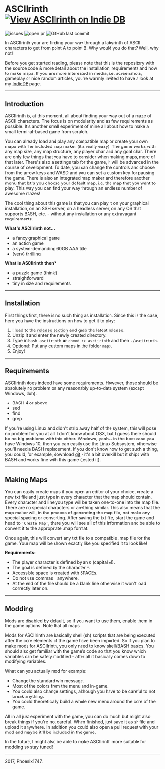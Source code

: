 # ASCIIrinth [![View ASCIIrinth on Indie DB](http://media.indiedb.com/images/global/indiedb.png)](http://www.indiedb.com/games/asciirinth)
![issues](https://img.shields.io/github/issues/Phoenix1747/ASCIIrinth.svg?style=flat-square) ![open pr](https://img.shields.io/github/issues-pr-raw/phoenix1747/ASCIIrinth.svg?style=flat-square) ![GitHub last commit](https://img.shields.io/github/last-commit/phoenix1747/ASCIIrinth.svg?style=flat-square)

In ASCIIrinth your are finding your way through a labyrinth of ASCII characters to get from point A to point B. Why would you do that? Well, why not!

Before you get started reading, please note that this is the repository with the source code & more detail about the installation, requirements and how to make maps. If you are more interested in media, i.e. screenshots, gameplay or nice random articles, you're warmly invited to have a look at my [IndieDB](http://www.indiedb.com/games/asciirinth) page.

---

## Introduction

ASCIIrinth is, at this moment, all about finding your way out of a maze of ASCII characters. The focus is on modularity and as few requirements as possible. It's another small experiment of mine all about how to make a small terminal-based game from scratch.

You can already load and play any compatible map or create your own maps with the included map maker (it's really easy). The game works with any map size, any map structure, any player char and any goal char. There are only few things that you have to consider when making maps, more of that later. There's also a settings tab for the game, it will be advanced in the course of development. To date, you can change the controls and choose from the arrow keys and WASD and you can set a custom key for pausing the game. There is also an integrated map maker and therefore another menu that let's you choose your default map, i.e. the map that you want to play. This way you can find your way through an endless number of awesome mazes!

The cool thing about this game is that you can play it on your graphical installation, on an SSH server, on a headless server, on any OS that supports BASH, etc. - without any installation or any extravagant requirements.

**What's ASCIIrinth not...**
- a fancy graphical game
- an action game
- a system-demanding 60GB AAA title
- (very) thrilling

**What is ASCIIrinth then?**
- a puzzle game (think!)
- straightforward
- tiny in size and requirements

---

## Installation

First things first, there is no such thing as installation. Since this is the case, here you have the instructions on how to get it to play:

1. Head to the [release section](https://github.com/Phoenix1747/asciirinth/releases) and grab the latest release.
2. Unzip it and enter the newly created directory.
3. Type in `bash asciirinth` **or** `chmod +x asciirinth` and then `./asciirinth`.
4. Optional: Put any custom maps in the folder `maps`.
5. Enjoy!

---

## Requirements

ASCIIrinth does indeed have some requirements. However, those should be absolutely no problem on any reasonably up-to-date system (except Windows, duh).

* BASH 4 or above
* sed
* find
* grep

If you're using Linux and didn't strip away half of the system, this will pose no problem for you at all. I don't know about OSX, but I guess there should be no big problems with this either. Windows, yeah... in the best case you have Windows 10, then you can easily use the Linux Subsystem, otherwise you'll need a BASH replacement. If you don't know how to get such a thing, you could, for example, download [git](https://git-scm.com/download/win) - it's a bit overkill but it ships with BASH and works fine with this game (tested it).

---

## Making Maps

You can easily create maps if you open an editor of your choice, create a new txt file and just type in every character that the map should contain. Every character and line you type will be taken one-to-one into the map file. There are no special characters or anything similar. This also means that the map maker will, in the process of generating the map file, not make any special spacing or converting. After saving the txt file, start the game and head to `'Create Map'`, there you will see all of this information and be able to convert it to the appropriate .map format.

Once again, this will convert any txt file to a compatible .map file for the game. Your map will be shown exactly like you specified it to look like!

**Requirements:**

* The player character is defined by an `O` (capital `o`!).
* The goal is defined by the character `*`.
* Accessible space is created with SPACEs.
* Do not use commas `,` anywhere.
* At the end of the file should be a blank line otherwise it won't load correctly later on.

---

## Modding

Mods are disabled by default, so if you want to use them, enable them in the game options. Note that all maps

Mods for ASCIIrinth are basically shell (sh) scripts that are being executed after the core elements of the game have been imported.
So if you plan to make mods for ASCIIrinth, you only need to know shell/BASH basics. You should also get familiar with the game's
code so that you know which variables can be safely modified - after all it basically comes down to modifying variables.

What can you actually mod for example:
* Change the standard win message.
* Most of the colors from the menu and in-game.
* You could also change settings, although you have to be careful to not break anything.
* You could theoretically build a whole new menu around the core of the game.

All in all just experiment with the game, you can do much but might also break things if you're not careful. When finished, just save it as `sh` file and upload it anywhere.
In addition you could also open a pull request with your mod and maybe it'll be included in the game.

In the future, I might also be able to make ASCIIrinth more suitable for modding so stay tuned!

---

2017, Phoenix1747.
